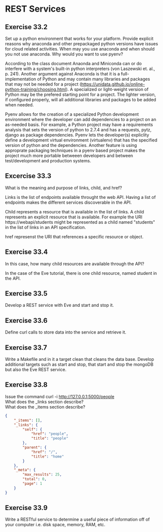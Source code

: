 # REST Services

## Exercise 33.2 
Set up a python environment that works for your platform. Provide explicit reasons why anaconda and other prepackaged python versions have issues for cloud related activities. When may you use anaconda and when should you not use anaconda. Why would you want to use pyenv?  

According to the class document Anaonda and Miniconda can or do interfere with a system's built-in python interpreters (von Laszewski et. al., p. 241).  Another argument against Anaconda is that it is a full-implementation of Python and may contain many libraries and packages that may not be needed for a project (https://unidata.github.io/online-python-training/choosing.html).  A specialized or light-weight version of Python may be the prefered starting point for a project.  The lighter version, if configured properly, will all additional libraries and packages to be added when needed.

Pyenv allows for the creation of a specialized Python development environment where the developer can add dependencies to a project on an as-needed basis.  For example, a Python project may have a requirements analysis that sets the version of python to 2.7.4 and has a requests, pytz, django as package dependencies.  Pyenv lets the developer(s) expliclity define a development virtual environment (virtualenv) that has the specified version of python and the dependencies.  Another feature is using approprate packaging techniques in a pyenv based project makes the project much more portable betweeen developers and between test/development and production systems.

## Excercise 33.3
What is the meaning and purpose of links, child, and href?  

Links is the list of endpoints available throught the web API.  Having a list of endpoints makes the different services discoverable in the API.

Child represents a resource that is available in the list of links.  A child represents an explicit resource that is available.  For example the URI https://webapi/students might be represented as a child named "students" in the list of links in an API specification.

href represenst the URI that references a specific resource or object.

## Exercise 33.4
In this case, how many child resources are available through the API?  

In the case of the Eve tutorial, there is one child resource, named student in the API.

## Exercise 33.5
Develop a REST service with Eve and start and stop it.  

## Exercise 33.6
Define curl calls to store data into the service and retrieve it.  

## Exercise 33.7
Write a Makefile and in it a target clean that cleans the data base.  Develop additional targets such as start and stop, that start and stop the mongoDB but also the Eve REST service.  

## Exercise 33.8
Issue the command curl -i http://127.0.0.1:5000/people  
What does the _links section describe?  
What does the _items section describe?  
```json
{
    "_items": [],
    "_links": {
        "self": {
            "href": "people",
            "title": "people"
        },
        "parent": {
            "href": "/",
            "title": "home"
        }
    },
    "_meta": {
        "max_results": 25,
        "total": 0,
        "page": 1
    }
}
```
## Exercise 33.9
Write a RESTful service to determine a useful piece of information off of your
computer i.e. disk space, memory, RAM, etc.  


